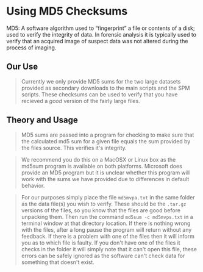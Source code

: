 # Using MD5 Checksums #

MD5: A software algorithm used to “fingerprint” a file or contents of a disk; used to verify the integrity of data. In forensic analysis it is typically used to verify that an acquired image of suspect data was not altered during the process of imaging.



## Our Use ##

> Currently we only provide MD5 sums for the two large datasets provided as secondary downloads to the main scripts and the SPM scripts.  These checksums can be used to verify that you have recieved a _good_ version of the fairly large files.

## Theory and Usage ##

> MD5 sums are passed into a program for checking to make sure that the calculated md5 sum for a given file equals the sum provided by the files source.  This verifies it's integrity.

> We recommend you do this on a MacOSX or Linux box as the md5sum program is available on both platforms.  Microsoft does provide an MD5 program but it is unclear whether this program will work with the sums we have provided due to differences in default behavior.

> For our purposes simply place the file `md5mvpa.txt` in the same folder as the data file(s) you wish to verify.  These should be the ` .tar.gz ` versions of the files, so you know that the files are good before unpacking them.  Then run the command `md5sum -c md5mvps.txt` in a terminal window at that directory location.  If there is nothing wrong with the files, after a long pause the program will return without any feedback.  If there is a problem with one of the files then it will inform you as to which file is faulty.  If you don't have one of the files it checks in the folder it will simply note that it can't open this file, these errors can be safely ignored as the software can't check data for something that doesn't exist.
